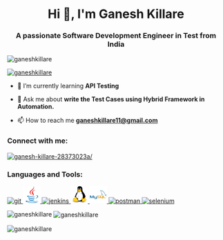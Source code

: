<h1 align="center">Hi 👋, I'm Ganesh Killare</h1>
<h3 align="center">A passionate Software Development Engineer in Test from India</h3>

<p align="left"> <img src="https://komarev.com/ghpvc/?username=ganeshkillare&label=Profile%20views&color=0e75b6&style=flat" alt="ganeshkillare" /> </p>

<p align="left"> <a href="https://github.com/ryo-ma/github-profile-trophy"><img src="https://github-profile-trophy.vercel.app/?username=ganeshkillare" alt="ganeshkillare" /></a> </p>

- 🌱 I’m currently learning **API Testing**

- 💬 Ask me about **write the Test Cases using Hybrid Framework in Automation.**

- 📫 How to reach me **ganeshkillare11@gmail.com**

<h3 align="left">Connect with me:</h3>
<p align="left">
<a href="https://linkedin.com/in/ganesh-killare-28373023a/" target="blank"><img align="center" src="https://raw.githubusercontent.com/rahuldkjain/github-profile-readme-generator/master/src/images/icons/Social/linked-in-alt.svg" alt="ganesh-killare-28373023a/" height="30" width="40" /></a>
</p>

<h3 align="left">Languages and Tools:</h3>
<p align="left"> <a href="https://git-scm.com/" target="_blank" rel="noreferrer"> <img src="https://www.vectorlogo.zone/logos/git-scm/git-scm-icon.svg" alt="git" width="40" height="40"/> </a> <a href="https://www.java.com" target="_blank" rel="noreferrer"> <img src="https://raw.githubusercontent.com/devicons/devicon/master/icons/java/java-original.svg" alt="java" width="40" height="40"/> </a> <a href="https://www.jenkins.io" target="_blank" rel="noreferrer"> <img src="https://www.vectorlogo.zone/logos/jenkins/jenkins-icon.svg" alt="jenkins" width="40" height="40"/> </a> <a href="https://www.linux.org/" target="_blank" rel="noreferrer"> <img src="https://raw.githubusercontent.com/devicons/devicon/master/icons/linux/linux-original.svg" alt="linux" width="40" height="40"/> </a> <a href="https://www.mysql.com/" target="_blank" rel="noreferrer"> <img src="https://raw.githubusercontent.com/devicons/devicon/master/icons/mysql/mysql-original-wordmark.svg" alt="mysql" width="40" height="40"/> </a> <a href="https://postman.com" target="_blank" rel="noreferrer"> <img src="https://www.vectorlogo.zone/logos/getpostman/getpostman-icon.svg" alt="postman" width="40" height="40"/> </a> <a href="https://www.selenium.dev" target="_blank" rel="noreferrer"> <img src="https://raw.githubusercontent.com/detain/svg-logos/780f25886640cef088af994181646db2f6b1a3f8/svg/selenium-logo.svg" alt="selenium" width="40" height="40"/> </a> </p>

<p><img align="left" src="https://github-readme-stats.vercel.app/api/top-langs?username=ganeshkillare&show_icons=true&locale=en&layout=compact" alt="ganeshkillare" /></p>

<p>&nbsp;<img align="center" src="https://github-readme-stats.vercel.app/api?username=ganeshkillare&show_icons=true&locale=en" alt="ganeshkillare" /></p>

<p><img align="center" src="https://github-readme-streak-stats.herokuapp.com/?user=ganeshkillare&" alt="ganeshkillare" /></p>
